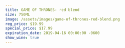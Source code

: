 ```yaml
---
title: GAME OF THRONES- red blend
size: 750ML
image: /assets/images/game-of-thrones-red-blend.png
reg_price: $19.99
special_price: $17.99
expiration_date: 2019-04-16 00:00:00 -0600
show_wine: true
---
```



